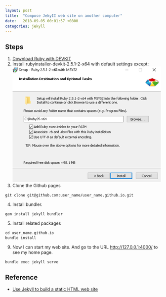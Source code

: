 ```yaml
---
layout: post
title:  "Compose JekyII web site on another computer"
date:   2018-09-05 00:01:57 +0800
categories: jekyll
---
```

## Steps
1. [Download Ruby with DEVKIT](https://rubyinstaller.org/downloads/)
2. Install rubyinstaller-devkit-2.5.1-2-x64 with default settings except:
![ruby-setup-screenshot](/assets/ruby-setup-screenshot.PNG)
3. Clone the Github pages
```
git clone git@github.com:user_name/user_name.github.io.git
```
4. Install bundler.
```
gem install jekyll bundler
```
5. Install related packages
```
cd user_name.github.io
bundle install
```
9. Now I can start my web site. And go to the URL http://127.0.0.1:4000/ to see my home page.
```
bundle exec jekyll serve
```

## Reference
* [Use Jekyll to build a static HTML web site](http://perrot.github.io/jekyll/2018/09/01/Use-Jekyll-to-build-a-static-HTML-web-site.html)
